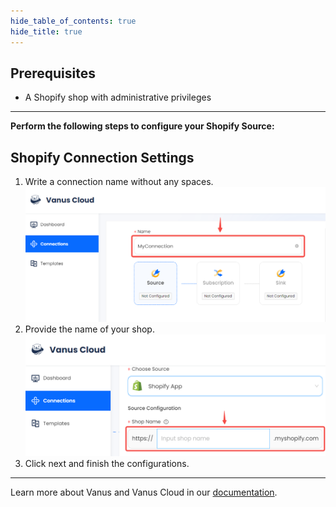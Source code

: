```yaml
--- 
hide_table_of_contents: true
hide_title: true
---
```


## Prerequisites

- A Shopify shop with administrative privileges

---

**Perform the following steps to configure your Shopify Source:**

## Shopify Connection Settings

1. Write a connection name without any spaces.
   ![img.png](images/1.png)
2. Provide the name of your shop.
![](images/2.png)
3. Click next and finish the configurations.

---

Learn more about Vanus and Vanus Cloud in our [documentation](https://docs.vanus.ai).